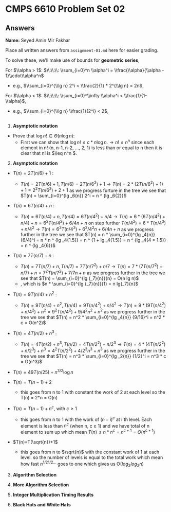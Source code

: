   # CMPS 6610 Problem Set 02
## Answers

**Name:** Seyed Amin Mir Fakhar


Place all written answers from `assignment-01.md` here for easier grading.

To solve these, we'll make use of bounds for **geometric series**,

For $\\alpha > 1$: $\\:\\:\\: \\sum_{i=0}^n \\alpha^i  = \\frac{\\alpha}{\\alpha - 1}\\cdot\\alpha^n$
 - e.g., $\\sum_{i=0}^{\\lg n} 2^i < \\frac{2}{1} * 2^{\\lg n} = 2n$,

For $\\alpha < 1$: $\\:\\:\\: \\sum_{i=0}^\\infty \\alpha^i  < \\frac{1}{1-\\alpha}$,
- e.g., $\\sum_{i=0}^{\\lg n} \\frac{1}{2^i} < 2$,


##

1. **Asymptotic notation**
 - Prove that $\log n! \in \Theta(n \log n):$
    - First we can show that  $\log n! \leq c * n \log n. \to n! \leq n^n$ since each element in n! (n, n-1, n-2, ..., 2, 1) is less than or equal to n then it is clear that n! is $\leq n^n $.


2. **Asymptotic notation**
 - $T(n)=2T(n/6)+1$ :

   -   $T(n)=2T(n/6)+1,  T(n/6) = 2T(n/6^2) + 1 \to T(n)=2 * (2T(n/6^2) + 1) + 1 = 2 ^2 T(n/6^2) + 2 + 1$ as we progress furture in the tree we see that $T(n) = \sum_{i=0}^{lg _6{n}} 2^i = n ^ {lg _6{2}}$


- $T(n)=6T(n/4)+n$ :
   -   $T(n)=6T(n/4)+n,  T(n/4) = 6T(n/4^2) + n/4 \to T(n)= 6 * (6T(n/4^2) + n/4) + n = 6 ^2 T(n/4^2) + 6/4 n + n$ on step further $T(n/4^2) = 6 * T(n/4^3) + n/4^2 \to T(n) = 6 ^3 T(n/4^3) + 6^2/4^2 n + 6/4 n + n$ as we progress further in the tree we see that $T(n) = n * \sum_{i=0}^{lg _4{n}} {6/4}^i = n * n ^ {lg _4{1.5}} = n ^ {1 + lg _4{1.5}} = n ^ {lg _4{4 * 1.5}} = n ^ {lg _4{6}}$


- $T(n)=7T(n/7)+n$ :
   -  $T(n)=7T(n/7)+n,  T(n/7) = 7T(n/7^2) + n/7 \to T(n)= 7 * (7T(n/7^2) + n/7) + n = 7 ^2 T(n/7^2) + 7/7 n + n$ as we progress further in the tree we see that $T(n) = \sum_{i=0}^{lg {_7}{n}}{n}  = O(n lg n)$
   - , which is
     $n * \sum_{i=0}^{lg {_7}{n}}{1} = n lg{_7}{n}$


  
- $T(n)=9T(n/4)+n^2$ :
   -   $T(n)=9T(n/4)+n^2,  T(n/4) = 9T(n/4^2) + {n/4}^2 \to T(n)= 9 * (9T(n/4^2) + {n/4}^2) + n^2 = 9 ^2 T(n/4^2) + {9/4^2} n^2 + n^2$ as we progress further in the tree we see that $T(n) = n^2 * \sum_{i=0}^{lg _4{n}} {9/16}^i = n^2 * c = O(n^2)$


- $T(n)=4T(n/2)+n^3$ :
   -   $T(n)=4T(n/2)+n^3,  T(n/2) = 4T(n/2^2) + {n/2}^3 \to T(n)= 4 * (4T(n/2^2) + {n/2}^3) + n^3 = 4 ^2 T(n/2^2) + {4/2^3} n^3 + n^3$ as we progress further in the tree we see that $T(n) = n^3 * \sum_{i=0}^{lg _2{n}} {1/2}^i = n^3 * c = O(n^3)$


- $T(n)=49T(n/25)+n^{3/2}\log n$




- $T(n)=T(n-1)+2$

    - this goes from n to 1 with constant the work of 2 at each level so the T(n) = 2*n = O(n)


- $T(n)= T(n-1)+n^c$, with $c\geq 1$

    - this goes from n to 1 with the work of $(n - i)^c$ at i'th level. Each element is less than $n ^c$ (when n, c $\geq$ 1) and we have total of n element to sum up which mean $T(n) \leq n * n ^c = n^ {c+1} = O(n^ {c+1})$


- $T(n)=T(\sqrt{n})+1$

    - this goes from n to $\sqrt{n}$ with the constant work of 1 at each level. so the number of levels is equal to the total work which mean how fast ${{{{n}^{1/2}}^{1/2}}^{...}}$ goes to one which gives us O($log{_2}{log{_2}{n}}$)



3. **Algorithm Selection**



4. **More Algorithm Selection** 



 
5. **Integer Multiplication Timing Results**




6. **Black Hats and White Hats**
